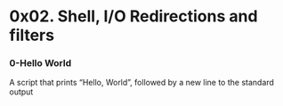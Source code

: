 # 0x02. Shell, I/O Redirections and filters

### 0-Hello World
A script that prints “Hello, World”, followed by a new line to the standard output
